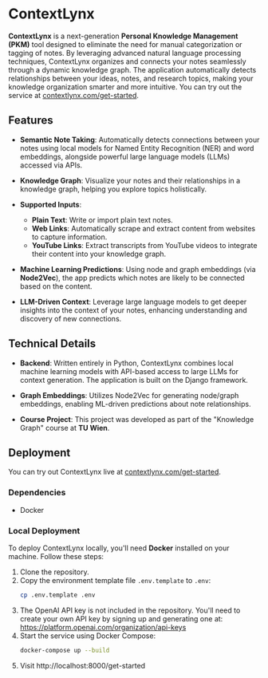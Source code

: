 # ContextLynx

**ContextLynx** is a next-generation **Personal Knowledge Management (PKM)** tool designed to eliminate the need for manual categorization or tagging of notes. By leveraging advanced natural language processing techniques, ContextLynx organizes and connects your notes seamlessly through a dynamic knowledge graph. The application automatically detects relationships between your ideas, notes, and research topics, making your knowledge organization smarter and more intuitive. You can try out the service at [contextlynx.com/get-started](http://contextlynx.com/get-started).

## Features

- **Semantic Note Taking**: Automatically detects connections between your notes using local models for Named Entity Recognition (NER) and word embeddings, alongside powerful large language models (LLMs) accessed via APIs.
  
- **Knowledge Graph**: Visualize your notes and their relationships in a knowledge graph, helping you explore topics holistically.

- **Supported Inputs**:
  - **Plain Text**: Write or import plain text notes.
  - **Web Links**: Automatically scrape and extract content from websites to capture information.
  - **YouTube Links**: Extract transcripts from YouTube videos to integrate their content into your knowledge graph.

- **Machine Learning Predictions**: Using node and graph embeddings (via **Node2Vec**), the app predicts which notes are likely to be connected based on the content.

- **LLM-Driven Context**: Leverage large language models to get deeper insights into the context of your notes, enhancing understanding and discovery of new connections.

## Technical Details

- **Backend**: Written entirely in Python, ContextLynx combines local machine learning models with API-based access to large LLMs for context generation. The application is built on the Django framework.

- **Graph Embeddings**: Utilizes Node2Vec for generating node/graph embeddings, enabling ML-driven predictions about note relationships.

- **Course Project**: This project was developed as part of the "Knowledge Graph" course at **TU Wien**.

## Deployment

You can try out ContextLynx live at [contextlynx.com/get-started](http://contextlynx.com/get-started).

### Dependencies
* Docker

### Local Deployment

To deploy ContextLynx locally, you'll need **Docker** installed on your machine. Follow these steps:

1. Clone the repository.
2. Copy the environment template file `.env.template` to `.env`:
   ```bash
   cp .env.template .env
   ```
3. The OpenAI API key is not included in the repository. You'll need to create your own API key by signing up and generating one at:
https://platform.openai.com/organization/api-keys
4. Start the service using Docker Compose:
   ```bash
   docker-compose up --build
   ```
5. Visit http://localhost:8000/get-started